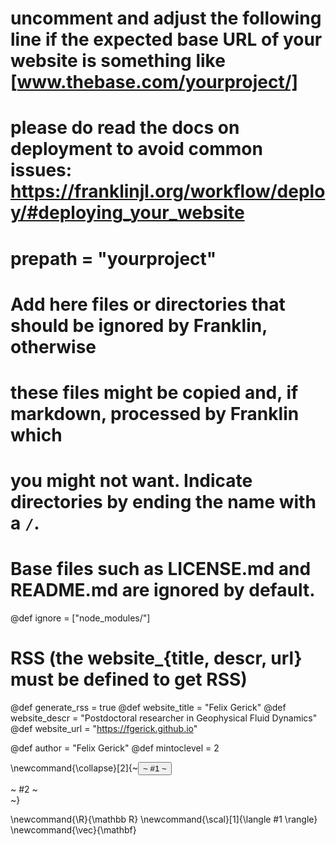 # uncomment and adjust the following line if the expected base URL of your website is something like [www.thebase.com/yourproject/]
# please do read the docs on deployment to avoid common issues: https://franklinjl.org/workflow/deploy/#deploying_your_website
# prepath = "yourproject"

# Add here files or directories that should be ignored by Franklin, otherwise
# these files might be copied and, if markdown, processed by Franklin which
# you might not want. Indicate directories by ending the name with a `/`.
# Base files such as LICENSE.md and README.md are ignored by default.
@def ignore = ["node_modules/"]

# RSS (the website_{title, descr, url} must be defined to get RSS)
@def generate_rss = true
@def website_title = "Felix Gerick"
@def website_descr = "Postdoctoral researcher in Geophysical Fluid Dynamics"
@def website_url   = "https://fgerick.github.io"

@def author = "Felix Gerick"
@def mintoclevel = 2

<!--
Add here files or directories that should be ignored by Franklin, otherwise
these files might be copied and, if markdown, processed by Franklin which
you might not want. Indicate directories by ending the name with a `/`.
-->


<!--
Add here global latex commands to use throughout your pages.
-->
\newcommand{\collapse}[2]{~~~<button class="collapsible">~~~ #1 ~~~</button><div class="collapsiblecontent">~~~ #2 ~~~</div>~~~}

\newcommand{\R}{\mathbb R}
\newcommand{\scal}[1]{\langle #1 \rangle}
\newcommand{\vec}{\mathbf}
